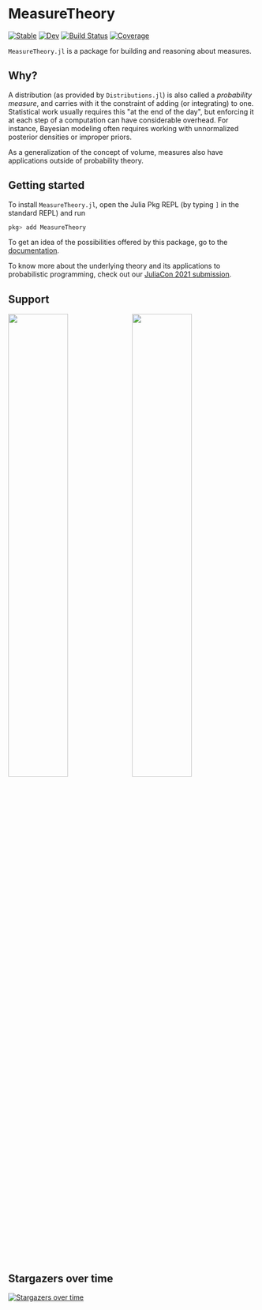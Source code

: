 # MeasureTheory

[![Stable](https://img.shields.io/badge/docs-stable-blue.svg)](https://cscherrer.github.io/MeasureTheory.jl/stable)
[![Dev](https://img.shields.io/badge/docs-dev-blue.svg)](https://cscherrer.github.io/MeasureTheory.jl/dev)
[![Build Status](https://github.com/cscherrer/MeasureTheory.jl/workflows/CI/badge.svg)](https://github.com/cscherrer/MeasureTheory.jl/actions)
[![Coverage](https://codecov.io/gh/cscherrer/MeasureTheory.jl/branch/master/graph/badge.svg)](https://codecov.io/gh/cscherrer/MeasureTheory.jl)

`MeasureTheory.jl` is a package for building and reasoning about measures.

## Why?

A distribution (as provided by `Distributions.jl`) is also called a _probability measure_, and carries with it the constraint of adding (or integrating) to one. Statistical work usually requires this "at the end of the day", but enforcing it at each step of a computation can have considerable overhead. For instance, Bayesian modeling often requires working with unnormalized posterior densities or improper priors.

As a generalization of the concept of volume, measures also have applications outside of probability theory.

## Getting started

To install `MeasureTheory.jl`, open the Julia Pkg REPL (by typing `]` in the standard REPL) and run

```julia
pkg> add MeasureTheory
```

To get an idea of the possibilities offered by this package, go to the [documentation](https://cscherrer.github.io/MeasureTheory.jl/stable).

To know more about the underlying theory and its applications to probabilistic programming, check out our [JuliaCon 2021 submission](https://arxiv.org/abs/2110.00602).

## Support

[<img src=https://user-images.githubusercontent.com/1184449/140397787-9b7e3eb7-49cd-4c63-8f3c-e5cdc41e393d.png width="49%">](https://informativeprior.com/) [<img src=https://planting.space/sponsor/PlantingSpace-sponsor-3.png width=49%>](https://planting.space)

## Stargazers over time

[![Stargazers over time](https://starchart.cc/cscherrer/MeasureTheory.jl.svg)](https://starchart.cc/cscherrer/MeasureTheory.jl)
